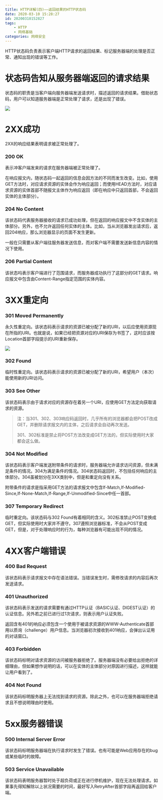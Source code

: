 ```yaml
---
title: HTTP详解(四)——返回结果的HTTP状态码
date: 2020-03-10 15:28:27
id: 20200310152827
tags: 
	- HTTP
	- 网络基础
categories: 网络安全
---
```


HTTP状态码负责表示客户端HTTP请求的返回结果、标记服务器端的处理是否正常、通知出现的错误等工作。

#  状态码告知从服务器端返回的请求结果

状态码的职责是当客户端向服务器端发送请求时，描述返回的请求结果。借助状态码，用户可以知道服务器端是正常处理了请求，还是出现了错误。

![](https://superj.oss-cn-beijing.aliyuncs.com/20200310152949.png)

# 2XX成功

2XX的响应结果表明请求被正常处理了。

### 200 OK

表示冲客户端发来的请求在服务器端被正常处理了。

在响应报文内，随状态码一起返回的信息会因方法的不同而发生改变。比如，使用GET方法时，对应请求资源的实体会作为响应返回；而使用HEAD方法时，对应请求资源的实体首部不随报文主体作为响应返回（即在响应中只返回首部，不会返回实体的主体部分）。

###  204 No Content

该状态码代表服务器接收的请求已成功处理，但在返回的响应报文中不含实体的主体部分。另外，也不允许返回任何实体的主体。比如，当从浏览器发出请求后，返回204响应，那么浏览器显示的页面不发生更新。

一般在只需要从客户端往服务器发送信息，而对客户端不需要发送新信息内容的情况下使用。

###  206 Partial Content

该状态吗表示客户端进行了范围请求，而服务器成功执行了这部分的GET请求。响应报文中包含由Content-Range指定范围的实体内容。

# 3XX重定向

###  301 Moved Permanently

永久性重定向。该状态码表示请求的资源已被分配了新的URI，以后应使用资源现在所指的URI。也就是说，如果已经把资源对应的URI保存为书签了，这时应该按Location首部字段提示的URI重新保存。

![](https://superj.oss-cn-beijing.aliyuncs.com/20200310153203.png)

### 302 Found

临时性重定向。该状态码表示请求的资源已被分配了新的URI，希望用户（本次）能使用新的URI访问。

### 303 See Other

该状态码表示由于请求对应的资源存在着另一个URI，应使用GET方法定向获取请求的资源。

> 注：当301、302、303响应码返回时，几乎所有的浏览器都会把POST改成GET，并删除请求报文内的主体，之后请求会自动再次发送。
>
> 301、302标准是禁止将POST方法改变成GET方法的，但实际使用时大家都会这么做。

###  304 Not Modified

该状态码表示客户端发送附带条件的请求时，服务器端允许请求访问资源，但未满足条件的情况。304为满足条件的情况。304状态码返回时，不包括任何响应的主体部分。304虽被划分在3XX类别中，但是和重定向没有关系。

附带条件的请求是指采用GET方法的请求报文中包含If-Match,If-Modified-Since,If-None-Match,If-Range,If-Unmodified-Since中任一首部。

### 307 Temporary Redirect

临时重定向。该状态码与302 Found有着相同的含义。302标准禁止POST变换成GET，但实际使用时大家并不遵守。307遵照浏览器标准，不会从POST变成GET，但是，对于处理响应时的行为，每种浏览器有可能出现不同的情况。

# 4XX客户端错误

### 400 Bad Request

该状态码表示请求报文中存在语法错误。当错误发生时，需修改请求的内容后再次发送请求。

### 401 Unauthorized

该状态码表示发送的请求需要有通过HTTP认证（BASIC认证、DIGEST认证）的认证信息。另外若之前已进行过1次请求，则表示用户认证失败。

返回含有401的响应必须包含一个使用于被请求资源的WWW-Authenticate首部用以质询（challenge）用户信息。当浏览器初次接收到401响应，会弹出认证用的对话窗口。

### 403 Forbidden

该状态码标明对请求资源的访问被服务器拒绝了。服务器端没有必要给出拒绝的详细理由，但如果想作说明的话，可以在实体的主体部分对原因进行描述，这样就能让用户看到了。

### 404 Not Found

该状态码标明服务器上无法找到请求的资源。除此之外，也可以在服务器端拒绝请求且不想说明理由时使用。

# 5xx服务器错误

### 500 Internal Server Error

该状态码标明服务器端在执行请求时发生了错误。也有可能是Web应用存在的bug或某些临时的故障。

### 503 Service Unavailable

该状态码表明服务器暂时处于超负荷或正在进行停机维护，现在无法处理请求。如果事先得知解除以上状况需要的时间，最好写入RetryAfter首部字段再返回给客户端。